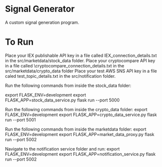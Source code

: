 # Signal Generator
A custom signal generation program.
# To Run
Place your IEX publishable API key in a file called IEX\_connection\_details.txt in the src/marketdata/stock\_data folder.
Place your cryptocompare API key in a file called \cryptocompare\_connection\_details.txt in the src/marketdata/crypto\_data folder
Place your test AWS SNS API key in a file caled test\_topic\_details.txt in the src/notification folder.

Run the following commands from inside the stock\_data folder:

export FLASK\_ENV=development
export FLASK\_APP=stock\_data\_service.py
flask run --port 5000

Run the following commands from inside the crypto\_data folder:
export FLASK\_ENV=development
export FLASK\_APP=crypto\_data\_service.py
flask run --port 5001

Run the following commands from inside the marketdata folder:
export FLASK\_ENV=development
export FLASK\_APP=market\_data\_proxy.py
flask run --port 5002

Navigate to the notification service folder and run:
export FLASK\_ENV=development
export FLASK\_APP=notification\_service.py
flask run --port 5002
